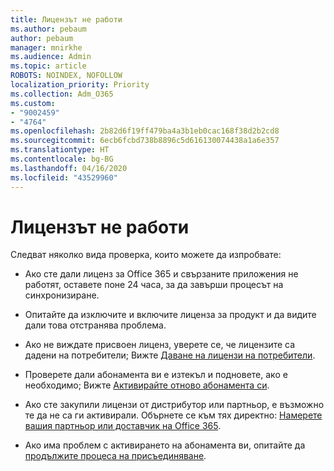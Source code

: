 ```yaml
---
title: Лицензът не работи
ms.author: pebaum
author: pebaum
manager: mnirkhe
ms.audience: Admin
ms.topic: article
ROBOTS: NOINDEX, NOFOLLOW
localization_priority: Priority
ms.collection: Adm_O365
ms.custom:
- "9002459"
- "4764"
ms.openlocfilehash: 2b82d6f19ff479ba4a3b1eb0cac168f38d2b2cd8
ms.sourcegitcommit: 6ecb6fcbd738b8896c5d616130074438a1a6e357
ms.translationtype: HT
ms.contentlocale: bg-BG
ms.lasthandoff: 04/16/2020
ms.locfileid: "43529960"
---
```

# <a name="license-not-working"></a>Лицензът не работи

Следват няколко вида проверка, които можете да изпробвате:

- Ако сте дали лиценз за Office 365 и свързаните приложения не работят, оставете поне 24 часа, за да завърши процесът на синхронизиране. 

- Опитайте да изключите и включите лиценза за продукт и да видите дали това отстранява проблема. 

- Ако не виждате присвоен лиценз, уверете се, че лицензите са дадени на потребители; Вижте [Даване на лицензи на потребители](https://docs.microsoft.com/en-us/microsoft-365/admin/manage/assign-licenses-to-users?view=o365-worldwide).

- Проверете дали абонамента ви е изтекъл и подновете, ако е необходимо; Вижте [Активирайте отново абонамента си](https://docs.microsoft.com/alchemyinsights/reactivate-your-subscription). 

- Ако сте закупили лицензи от дистрибутор или партньор, е възможно те да не са ги активирали. Обърнете се към тях директно: [Намерете вашия партньор или доставчик на Office 365](https://docs.microsoft.com//microsoft-365/admin/manage/find-your-partner-or-reseller).

- Ако има проблем с активирането на абонамента ви, опитайте да [продължите процеса на присъединяване](https://go.microsoft.com/fwlink/?linkid=2126800).
